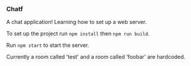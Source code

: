 ### Chatf

A chat application! Learning how to set up a web server.

To set up the project run `npm install` then `npm run build`.

Run `npm start` to start the server.

Currently a room called 'test' and a room called 'foobar' are hardcoded.
